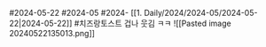 #2024-05-22 #2024-05  #2024- [[1. Daily/2024/2024-05/2024-05-22|2024-05-22]]
#치즈랑토스트
겁나 웃김 ㅋㅋ
![[Pasted image 20240522135013.png]]